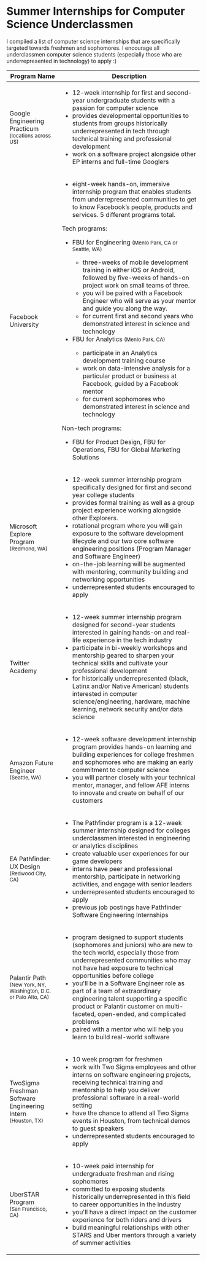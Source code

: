 # Summer Internships for Computer Science Underclassmen

I compiled a list of computer science internships that are specifically targeted towards freshmen and sophomores. I encourage all underclassmen computer science students (especially those who are underrepresented in technology) to apply :)

| Program Name | Description |
| ---------------- | ---------------- |
| Google Engineering Practicum <br><small>(locations across US)</small> | <ul> <li>12-week internship for first and second-year undergraduate students with a passion for computer science</li> <li>provides developmental opportunities to students from groups historically underrepresented in tech through technical training and professional development</li> <li>work on a software project alongside other EP interns and full-time Googlers</li> </ul> |
| Facebook University | <ul> <li>eight-week hands-on, immersive internship program that enables students from underrepresented communities to get to know Facebook’s people, products and services. 5 different programs total.</li> </ul> Tech programs: <br> <ul> <li> FBU for Engineering <small>(Menlo Park, CA or Seattle, WA)</small></li> <ul> <li> three-weeks of mobile development training in either iOS or Android, followed by five-weeks of hands-on project work on small teams of three.</li> <li>you will be paired with a Facebook Engineer who will serve as your mentor and guide you along the way.</li> <li>for current first and second years who demonstrated interest in science and technology</li></ul> <li>FBU for Analytics <small>(Menlo Park, CA)</small></li> <ul> <li>participate in an Analytics development training course</li> <li>work on data-intensive analysis for a particular product or business at Facebook, guided by a Facebook mentor</li> <li>for current sophomores who demonstrated interest in science and technology</li> </ul> </ul> Non-tech programs: <br> <ul> <li> FBU for Product Design, FBU for Operations, FBU for Global Marketing Solutions</li> </ul> |
| Microsoft Explore Program <small>(Redmond, WA)</small> | <ul> <li>12-week summer internship program specifically designed for first and second year college students</li> <li>provides formal training as well as a group project experience working alongside other Explorers. </li> <li>rotational program where you will gain exposure to the software development lifecycle and our two core software engineering positions (Program Manager and Software Engineer)</li> <li>on-the-job learning will be augmented with mentoring, community building and networking opportunities</li> <li>underrepresented students encouraged to apply</li> </ul> |
| Twitter Academy | <ul> <li>12-week summer internship program designed for second-year students interested in gaining hands-on and real-life experience in the tech industry</li> <li>participate in bi-weekly workshops and mentorship geared to sharpen your technical skills and cultivate your professional development</li> <li>for historically underrepresented (black, Latinx and/or Native American) students interested in computer science/engineering, hardware, machine learning, network security and/or data science</li> </ul> |
| Amazon Future Engineer<br><small>(Seattle, WA)</small> | <ul> <li>12-week software development internship program provides hands-on learning and building experiences for college freshmen and sophomores who are making an early commitment to computer science</li> <li>you will partner closely with your technical mentor, manager, and fellow AFE interns to innovate and create on behalf of our customers</li> </ul> |
| EA Pathfinder: UX Design <br><small>(Redwood City, CA)</small>| <ul><li>The Pathfinder program is a 12-week summer internship designed for colleges underclassmen interested in engineering or analytics disciplines</li> <li>create valuable user experiences for our game developers</li> <li>interns have peer and professional mentorship, participate in networking activities, and engage with senior leaders</li> <li>underrepresented students encouraged to apply</li> <li>previous job postings have Pathfinder Software Engineering Internships</li> </ul>|
| Palantir Path<br><small>(New York, NY, Washington, D.C. or Palo Alto, CA)</small> | <ul> <li>program designed to support students (sophomores and juniors) who are new to the tech world, especially those from underrepresented communities who may not have had exposure to technical opportunities before college</li> <li>you'll be in a Software Engineer role as part of a team of extraordinary engineering talent supporting a specific product or Palantir customer on multi-faceted, open-ended, and complicated problems</li> <li>paired with a mentor who will help you learn to build real-world software</li> </ul>|
| TwoSigma Freshman Software Engineering Intern<br><small>(Houston, TX)</small> | <ul> <li>10 week program for freshmen</li> <li>work with Two Sigma employees and other interns on software engineering projects, receiving technical training and mentorship to help you deliver professional software in a real-world setting</li> <li>have the chance to attend all Two Sigma events in Houston, from technical demos to guest speakers</li> <li>underrepresented students encouraged to apply</li> </ul> |
| UberSTAR Program<br><small>(San Francisco, CA)</small> | <ul> <li>10-week paid internship for undergraduate freshman and rising sophomores</li> <li>committed  to exposing students historically underrepresented in this field to career opportunities in the industry</li> <li>you'll have a direct impact on the customer experience for both riders and drivers</li> <li>build meaningful relationships with other STARS and Uber mentors through a variety of summer activities</li> </ul> |
